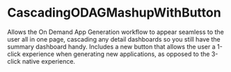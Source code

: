 # CascadingODAGMashupWithButton
Allows the On Demand App Generation workflow to appear seamless to the user all in one page, cascading any detail dashboards so you still have the summary dashboard handy. Includes a new button that allows the user a 1-click experience when generating new applications, as opposed to the 3-click native experience.
